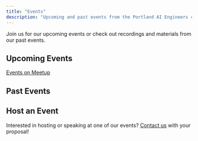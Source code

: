 ```yaml
---
title: "Events"
description: "Upcoming and past events from the Portland AI Engineers community"
---
```


Join us for our upcoming events or check out recordings and materials from our past events.

## Upcoming Events

[Events on Meetup](https://www.meetup.com/portland-ai-engineers/events/?eventOrigin=your_groups)

## Past Events



## Host an Event

Interested in hosting or speaking at one of our events? [Contact us](/contact) with your proposal!
